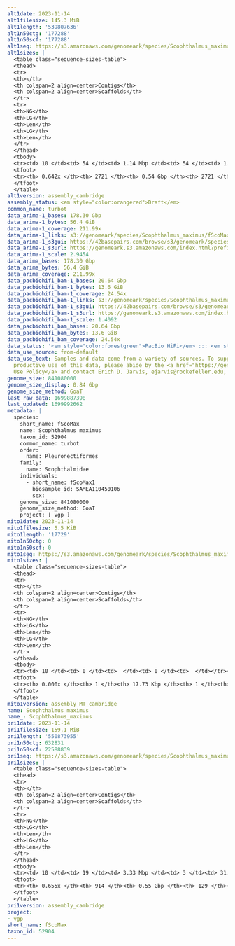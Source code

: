 ```yaml
---
alt1date: 2023-11-14
alt1filesize: 145.3 MiB
alt1length: '539807636'
alt1n50ctg: '177288'
alt1n50scf: '177288'
alt1seq: https://s3.amazonaws.com/genomeark/species/Scophthalmus_maximus/fScoMax1/assembly_cambridge/fScoMax1.alt.asm.20231114.fasta.gz
alt1sizes: |
  <table class="sequence-sizes-table">
  <thead>
  <tr>
  <th></th>
  <th colspan=2 align=center>Contigs</th>
  <th colspan=2 align=center>Scaffolds</th>
  </tr>
  <tr>
  <th>NG</th>
  <th>LG</th>
  <th>Len</th>
  <th>LG</th>
  <th>Len</th>
  </tr>
  </thead>
  <tbody>
  <tr><td> 10 </td><td> 54 </td><td> 1.14 Mbp </td><td> 54 </td><td> 1.14 Mbp </td></tr><tr><td> 20 </td><td> 147 </td><td> 0.73 Mbp </td><td> 147 </td><td> 0.73 Mbp </td></tr><tr><td> 30 </td><td> 292 </td><td> 475.08 Kbp </td><td> 292 </td><td> 475.08 Kbp </td></tr><tr><td> 40 </td><td> 515 </td><td> 297.03 Kbp </td><td> 515 </td><td> 297.03 Kbp </td></tr><tr style="background-color:#cccccc;"><td> 50 </td><td> 879 </td><td> 177.29 Kbp </td><td> 879 </td><td> 177.29 Kbp </td></tr><tr><td> 60 </td><td> 1631 </td><td> 63.50 Kbp </td><td> 1631 </td><td> 63.50 Kbp </td></tr><tr><td> 70 </td><td> 0 </td><td>  </td><td> 0 </td><td>  </td></tr><tr><td> 80 </td><td> 0 </td><td>  </td><td> 0 </td><td>  </td></tr><tr><td> 90 </td><td> 0 </td><td>  </td><td> 0 </td><td>  </td></tr><tr><td> 100 </td><td> 0 </td><td>  </td><td> 0 </td><td>  </td></tr></tbody>
  <tfoot>
  <tr><th> 0.642x </th><th> 2721 </th><th> 0.54 Gbp </th><th> 2721 </th><th> 0.54 Gbp </th></tr>
  </tfoot>
  </table>
alt1version: assembly_cambridge
assembly_status: <em style="color:orangered">Draft</em>
common_name: turbot
data_arima-1_bases: 178.30 Gbp
data_arima-1_bytes: 56.4 GiB
data_arima-1_coverage: 211.99x
data_arima-1_links: s3://genomeark/species/Scophthalmus_maximus/fScoMax1/genomic_data/arima/<br>
data_arima-1_s3gui: https://42basepairs.com/browse/s3/genomeark/species/Scophthalmus_maximus/fScoMax1/genomic_data/arima/
data_arima-1_s3url: https://genomeark.s3.amazonaws.com/index.html?prefix=species/Scophthalmus_maximus/fScoMax1/genomic_data/arima/
data_arima-1_scale: 2.9454
data_arima_bases: 178.30 Gbp
data_arima_bytes: 56.4 GiB
data_arima_coverage: 211.99x
data_pacbiohifi_bam-1_bases: 20.64 Gbp
data_pacbiohifi_bam-1_bytes: 13.6 GiB
data_pacbiohifi_bam-1_coverage: 24.54x
data_pacbiohifi_bam-1_links: s3://genomeark/species/Scophthalmus_maximus/fScoMax1/genomic_data/pacbio_hifi/<br>
data_pacbiohifi_bam-1_s3gui: https://42basepairs.com/browse/s3/genomeark/species/Scophthalmus_maximus/fScoMax1/genomic_data/pacbio_hifi/
data_pacbiohifi_bam-1_s3url: https://genomeark.s3.amazonaws.com/index.html?prefix=species/Scophthalmus_maximus/fScoMax1/genomic_data/pacbio_hifi/
data_pacbiohifi_bam-1_scale: 1.4092
data_pacbiohifi_bam_bases: 20.64 Gbp
data_pacbiohifi_bam_bytes: 13.6 GiB
data_pacbiohifi_bam_coverage: 24.54x
data_status: '<em style="color:forestgreen">PacBio HiFi</em> ::: <em style="color:forestgreen">Arima</em>'
data_use_source: from-default
data_use_text: Samples and data come from a variety of sources. To support fair and
  productive use of this data, please abide by the <a href="https://genome10k.soe.ucsc.edu/data-use-policies/">Data
  Use Policy</a> and contact Erich D. Jarvis, ejarvis@rockefeller.edu, with any questions.
genome_size: 841080000
genome_size_display: 0.84 Gbp
genome_size_method: GoaT
last_raw_data: 1699887398
last_updated: 1699992662
metadata: |
  species:
    short_name: fScoMax
    name: Scophthalmus maximus
    taxon_id: 52904
    common_name: turbot
    order:
      name: Pleuronectiformes
    family:
      name: Scophthalmidae
    individuals:
      - short_name: fScoMax1
        biosample_id: SAMEA110450106
        sex:
    genome_size: 841080000
    genome_size_method: GoaT
    project: [ vgp ]
mito1date: 2023-11-14
mito1filesize: 5.5 KiB
mito1length: '17729'
mito1n50ctg: 0
mito1n50scf: 0
mito1seq: https://s3.amazonaws.com/genomeark/species/Scophthalmus_maximus/fScoMax1/assembly_MT_cambridge/fScoMax1.MT.20231114.fasta.gz
mito1sizes: |
  <table class="sequence-sizes-table">
  <thead>
  <tr>
  <th></th>
  <th colspan=2 align=center>Contigs</th>
  <th colspan=2 align=center>Scaffolds</th>
  </tr>
  <tr>
  <th>NG</th>
  <th>LG</th>
  <th>Len</th>
  <th>LG</th>
  <th>Len</th>
  </tr>
  </thead>
  <tbody>
  <tr><td> 10 </td><td> 0 </td><td>  </td><td> 0 </td><td>  </td></tr><tr><td> 20 </td><td> 0 </td><td>  </td><td> 0 </td><td>  </td></tr><tr><td> 30 </td><td> 0 </td><td>  </td><td> 0 </td><td>  </td></tr><tr><td> 40 </td><td> 0 </td><td>  </td><td> 0 </td><td>  </td></tr><tr style="background-color:#cccccc;"><td> 50 </td><td> 0 </td><td style="background-color:#ff8888;">  </td><td> 0 </td><td style="background-color:#ff8888;">  </td></tr><tr><td> 60 </td><td> 0 </td><td>  </td><td> 0 </td><td>  </td></tr><tr><td> 70 </td><td> 0 </td><td>  </td><td> 0 </td><td>  </td></tr><tr><td> 80 </td><td> 0 </td><td>  </td><td> 0 </td><td>  </td></tr><tr><td> 90 </td><td> 0 </td><td>  </td><td> 0 </td><td>  </td></tr><tr><td> 100 </td><td> 0 </td><td>  </td><td> 0 </td><td>  </td></tr></tbody>
  <tfoot>
  <tr><th> 0.000x </th><th> 1 </th><th> 17.73 Kbp </th><th> 1 </th><th> 17.73 Kbp </th></tr>
  </tfoot>
  </table>
mito1version: assembly_MT_cambridge
name: Scophthalmus maximus
name_: Scophthalmus_maximus
pri1date: 2023-11-14
pri1filesize: 159.1 MiB
pri1length: '550873955'
pri1n50ctg: 632831
pri1n50scf: 22588839
pri1seq: https://s3.amazonaws.com/genomeark/species/Scophthalmus_maximus/fScoMax1/assembly_cambridge/fScoMax1.pri.asm.20231114.fasta.gz
pri1sizes: |
  <table class="sequence-sizes-table">
  <thead>
  <tr>
  <th></th>
  <th colspan=2 align=center>Contigs</th>
  <th colspan=2 align=center>Scaffolds</th>
  </tr>
  <tr>
  <th>NG</th>
  <th>LG</th>
  <th>Len</th>
  <th>LG</th>
  <th>Len</th>
  </tr>
  </thead>
  <tbody>
  <tr><td> 10 </td><td> 19 </td><td> 3.33 Mbp </td><td> 3 </td><td> 31.21 Mbp </td></tr><tr><td> 20 </td><td> 51 </td><td> 2.25 Mbp </td><td> 6 </td><td> 26.74 Mbp </td></tr><tr><td> 30 </td><td> 96 </td><td> 1.64 Mbp </td><td> 9 </td><td> 26.07 Mbp </td></tr><tr><td> 40 </td><td> 161 </td><td> 1.06 Mbp </td><td> 13 </td><td> 25.44 Mbp </td></tr><tr style="background-color:#cccccc;"><td> 50 </td><td> 262 </td><td style="background-color:#ff8888;"> 0.63 Mbp </td><td> 16 </td><td style="background-color:#88ff88;"> 22.59 Mbp </td></tr><tr><td> 60 </td><td> 453 </td><td> 280.14 Kbp </td><td> 20 </td><td> 20.78 Mbp </td></tr><tr><td> 70 </td><td> 0 </td><td>  </td><td> 0 </td><td>  </td></tr><tr><td> 80 </td><td> 0 </td><td>  </td><td> 0 </td><td>  </td></tr><tr><td> 90 </td><td> 0 </td><td>  </td><td> 0 </td><td>  </td></tr><tr><td> 100 </td><td> 0 </td><td>  </td><td> 0 </td><td>  </td></tr></tbody>
  <tfoot>
  <tr><th> 0.655x </th><th> 914 </th><th> 0.55 Gbp </th><th> 129 </th><th> 0.55 Gbp </th></tr>
  </tfoot>
  </table>
pri1version: assembly_cambridge
project:
- vgp
short_name: fScoMax
taxon_id: 52904
---
```

